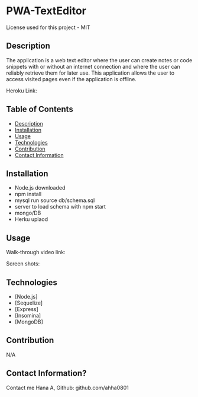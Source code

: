 # PWA-TextEditor
License used for this project - MIT

## Description
The application is a web text editor where the user can create notes or code snippets with or without an internet connection and where the user can reliably retrieve them for later use. This application allows the user to access visited pages even if the application is offline.

Heroku Link: 
## Table of Contents
- [Description](#description)
- [Installation](#installation)
- [Usage](#usage)
- [Technologies](#technologies)
- [Contribution](#contribution)
- [Contact Information](#contact-information)


## Installation
- Node.js downloaded
- npm install
- mysql run source db/schema.sql
- server to load schema with npm start
- mongo/DB
- Herku uplaod

## Usage
Walk-through video link: 

Screen shots:

## Technologies
- [Node.js]
- [Sequelize]
- [Express]
- [Insomina] 
- [MongoDB]

## Contribution
N/A

## Contact Information?
Contact me Hana A,
Github: github.com/ahha0801
